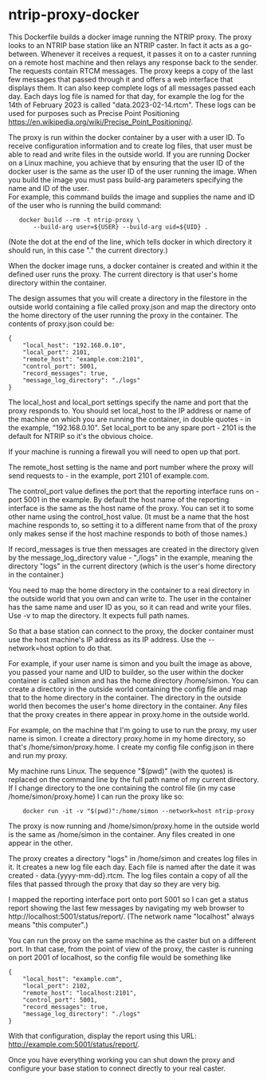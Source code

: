 # ntrip-proxy-docker

This Dockerfile builds a docker image running the NTRIP proxy.
The proxy looks to an NTRIP base station like an NTRIP caster.  In 
fact it acts as a go-between.  Whenever it receives a request, it 
passes it on to a caster running on a remote host machine and then
relays any response back to the sender.  The requests contain RTCM
messages.  The proxy keeps a copy of the last few messages that 
passed through it and offers a web interface that displays them.  It
can also keep complete logs of all messages passed each day.  Each
days log file is named for that day, for example the log for the 
14th of February 2023 is called "data.2023-02-14.rtcm".  These logs
can be used for purposes such as Precise Point Positioning
https://en.wikipedia.org/wiki/Precise_Point_Positioning/.

The proxy is run within the docker container by a user with a user
ID.  To receive configuration information and to create log files, 
that user must be able to read and write files in the outside world. 
If you are running Docker on a Linux machine, you achieve that by 
ensuring that the user ID of the docker user is the same as the user 
ID of the user running the image.  When you build the image you must 
pass build-arg parameters specifying the  name and ID of the user.  
For example, this command builds the image and supplies the name and 
ID of the user who is running the build command:

```
   docker build --rm -t ntrip-proxy \
       --build-arg user=${USER} --build-arg uid=${UID} .
```

(Note the dot at the end of the line, which tells docker in which
directory it should run, in this case "." the current directory.)

When the docker image runs, a docker container is created and within it the
defined user runs the proxy.  The current directory is that user's 
home directory within the container.

The design assumes that you will create a 
directory in the filestore in the outside world containing a file called proxy.json and map the directory onto the 
home directory of the user running the proxy in the container.
The contents of proxy.json could be:

```
{
    "local_host": "192.168.0.10",
	"local_port": 2101,
	"remote_host": "example.com:2101",
    "control_port": 5001,
	"record_messages": true,
	"message_log_directory": "./logs"
}
```

The local_host and local_port settings specify the name and port that the proxy responds to.
You should set local_host to the IP address or name of the
machine on which you are running the container, in double quotes - 
in the example, "192.168.0.10".
Set local_port to be any spare port -
2101 is the default for NTRIP
so it's the obvious choice.

If your machine is running a firewall
you will need to open up that port.

The remote_host setting is the 
name and port number where the proxy will send requests to - in the 
example, port 2101 of example.com.

The control_port value defines the port
that the reporting interface runs on - 
port 5001 in the example.
By default the host name of the 
reporting interface is the same as the
host name of the proxy.
You can set it to some other name using the control_host value. 
(It must be a name that the host machine
responds to,
so setting it to a different name
from that of the proxy
only makes sense if the
host machine responds to both 
of those names.)

If record_messages is true then
messages are created in the directory 
given by the
message_log_directory value - ",/logs"
in the example,
meaning the directory "logs" in the current
directory
(which is the user's home directory in the container.)


You need to map the home directory in the container
to a real directory in the outside world that you own and can write to.
The user in the container has the same name and user ID as you, so it can
read and write your files.  Use -v to map the directory.  It expects full 
path names.

So that a base station can connect to the
proxy, the docker container must use the host machine's IP address as 
its IP address.  Use the --network=host option to do that.

For example, if your user name is simon and you built the image
as above, you passed your name and UID to builder, so the user
within the docker container is called simon and has the home directory 
/home/simon.  You can create a directory in the outside world
containing the config file and map that to 
the home directory in the container.
The directory in the outside world then
becomes the user's home directory in the container.
Any files that the proxy creates in there
appear in proxy.home in the outside world.

For example, on the machine that I'm going to use to run the proxy, my user name is simon.
I create a directory proxy.home in my home directory, so that's /home/simon/proxy.home.  I create my config file config.json in there and run my proxy. 

My machine runs Linux.
The sequence "$(pwd)" (with the quotes) is replaced on the command
line by the full path name of my current directory.  If I change
directory to the one containing the control file (in my case
/home/simon/proxy.home) I can run the proxy like so: 

```
    docker run -it -v "$(pwd)":/home/simon --network=host ntrip-proxy
```

The proxy is now running and /home/simon/proxy.home in the outside world is the same as
/home/simon in the container.  Any files created in one appear in the other.

The proxy creates a directory "logs"
in /home/simon
and creates log files in it.
It creates a new log file each day.
Each file is named after the date it was
created - data.{yyyy-mm-dd}.rtcm.
The log files contain a copy of all the files that passed through the proxy that day
so they are very big.

I mapped the reporting interface port onto port 5001 so I can get a 
status report showing the last few messages by navigating my web 
browser to http://localhost:5001/status/report/.  (The network name
"localhost" always means "this computer".)

You can run the proxy on the same machine as the caster but on a different port.
In that case, from the point of view
of the proxy,
the caster is running on port 2001 of localhost,
so the config file would be something like

```
{
    "local_host": "example.com",
	"local_port": 2102,
	"remote_host": "localhost:2101",
    "control_port": 5001,
	"record_messages": true,
	"message_log_directory": "./logs"
}
```

With that configuration, display the report
using this URL: http://example.com:5001/status/report/.

Once you have everything working
you can shut down the proxy
and configure your base station
to connect directly to your real caster.

